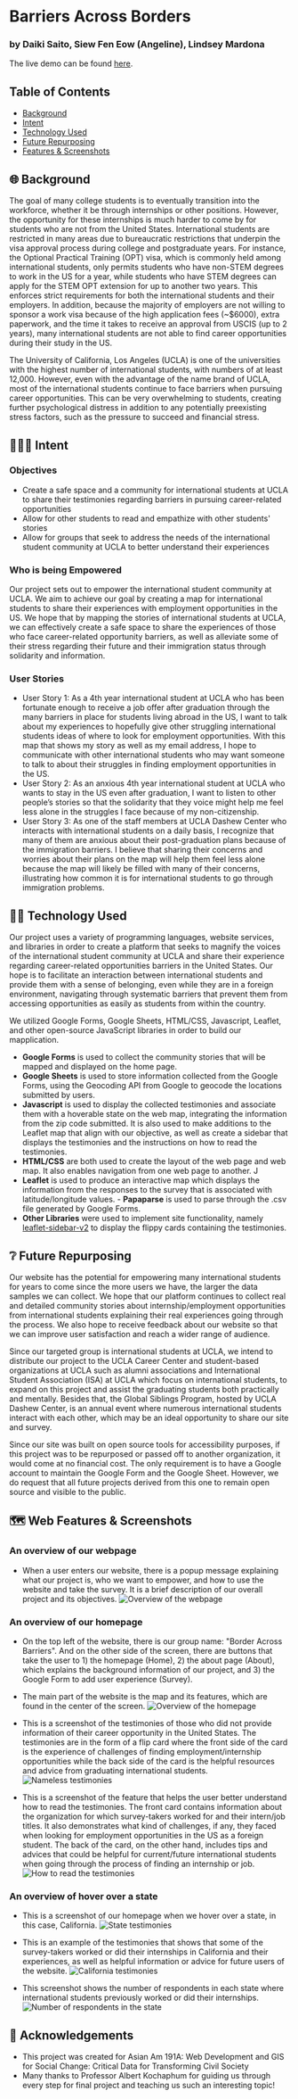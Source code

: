 # Barriers Across Borders
### by Daiki Saito, Siew Fen Eow (Angeline), Lindsey Mardona
The live demo can be found [here](https://lindseymardona.github.io/group-8/final/index.html).

## Table of Contents ##
* [Background](#background)
* [Intent](#intent)
* [Technology Used](#technology)
* [Future Repurposing](#repurposed)
* [Features & Screenshots](#screenshots)

## 🌐 Background<a name="background"></a> ##

The goal of many college students is to eventually transition into the workforce, whether it be through internships or other positions. However, the opportunity for these internships is much harder to come by for students who are not from the United States. International students are restricted in many areas due to bureaucratic restrictions that underpin the visa approval process during college and postgraduate years. For instance, the Optional Practical Training (OPT) visa, which is commonly held among international students, only permits students who have non-STEM degrees to work in the US for a year, while students who have STEM degrees can apply for the STEM OPT extension for up to another two years. This enforces strict requirements for both the international students and their employers. In addition, because the majority of employers are not willing to sponsor a work visa because of the high application fees (~$6000), extra paperwork, and the time it takes to receive an approval from USCIS (up to 2 years), many international students are not able to find career opportunities during their study in the US.

The University of California, Los Angeles (UCLA) is one of the universities with the highest number of international students, with numbers of at least 12,000. However, even with the advantage of the name brand of UCLA, most of the international students continue to face barriers when pursuing career opportunities. This can be very overwhelming to students, creating further psychological distress in addition to any potentially preexisting stress factors, such as the pressure to succeed and financial stress.

## 🧑‍🤝‍🧑 Intent<a name="intent"></a> ##

### Objectives ###
- Create a safe space and a community for international students at UCLA to share their testimonies regarding barriers in pursuing career-related opportunities
- Allow for other students to read and empathize with other students' stories
- Allow for groups that seek to address the needs of the international student community at UCLA to better understand their experiences
 
### Who is being Empowered ###

Our project sets out to empower the international student community at UCLA. We aim to achieve our goal by creating a map for international students to share their experiences with employment opportunities in the US. We hope that by mapping the stories of international students at UCLA, we can effectively create a safe space to share the experiences of those who face career-related opportunity barriers, as well as alleviate some of their stress regarding their future and their immigration status through solidarity and information.

### User Stories ###

- User Story 1: As a 4th year international student at UCLA who has been fortunate enough to receive a job offer after graduation through the many barriers in place for students living abroad in the US, I want to talk about my experiences to hopefully give other struggling international students ideas of where to look for employment opportunities. With this map that shows my story as well as my email address, I hope to communicate with other international students who may want someone to talk to about their struggles in finding employment opportunities in the US.
- User Story 2: As an anxious 4th year international student at UCLA who wants to stay in the US even after graduation, I want to listen to other people’s stories so that the solidarity that they voice might help me feel less alone in the struggles I face because of my non-citizenship.
- User Story 3: As one of the staff members at UCLA Dashew Center who interacts with international students on a daily basis, I recognize that many of them are anxious about their post-graduation plans because of the immigration barriers. I believe that sharing their concerns and worries about their plans on the map will help them feel less alone because the map will likely be filled with many of their concerns, illustrating how common it is for international students to go through immigration problems.



## 🧑‍💻 Technology Used<a name="technology"></a> ##

Our project uses a variety of programming languages, website services, and libraries in order to create a platform that seeks to magnify the voices of the international student community at UCLA and share their experience regarding career-related opportunities barriers in the United States. Our hope is to facilitate an interaction between international students and provide them with a sense of belonging, even while they are in a foreign environment, navigating through systematic barriers that prevent them from accessing opportunities as easily as students from within the country.

We utilized Google Forms, Google Sheets, HTML/CSS, Javascript, Leaflet, and other open-source JavaScript libraries in order to build our mapplication.
- **Google Forms** is used to collect the community stories that will be mapped and displayed on the home page. 
- **Google Sheets** is used to store information collected from the Google Forms, using the Geocoding API from Google to geocode the locations submitted by users. 
- **Javascript** is used to display the collected testimonies and associate them with a hoverable state on the web map, integrating the information from the zip code submitted. It is also used to make additions to the Leaflet map that align with our objective, as well as create a sidebar that displays the testimonies and the instructions on how to read the testimonies.
- **HTML/CSS** are both used to create the layout of the web page and web map. It also enables navigation from one web page to another. J
- **Leaflet** is used to produce an interactive map which displays the information from the responses to the survey that is associated with latitude/longitude values. - **Papaparse** is used to parse through the .csv file generated by Google Forms.
- **Other Libraries** were used to implement site functionality, namely [leaflet-sidebar-v2](https://github.com/noerw/leaflet-sidebar-v2) to display the flippy cards containing the testimonies.

## ❔ Future Repurposing <a name="repurposed"></a> ##

Our website has the potential for empowering many international students for years to come since the more users we have, the larger the data samples we can collect. We hope that our platform continues to collect real and detailed community stories about internship/employment opportunities from international students explaining their real experiences going through the process. We also hope to receive feedback about our website so that we can improve user satisfaction and reach a wider range of audience.
 
Since our targeted group is international students at UCLA, we intend to distribute our project to the UCLA Career Center and student-based organizations at UCLA such as alumni associations and International Student Association (ISA) at UCLA which focus on international students, to expand on this project and assist the graduating students both practically and mentally. Besides that, the Global Siblings Program, hosted by UCLA Dashew Center, is an annual event where numerous international students interact with each other, which may be an ideal opportunity to share our site and survey.

Since our site was built on open source tools for accessibility purposes, if this project was to be repurposed or passed off to another organization, it would come at no financial cost. The only requirement is to have a Google account to maintain the Google Form and the Google Sheet. However, we do request that all future projects derived from this one to remain open source and visible to the public.

## 🗺️ Web Features & Screenshots<a name="screenshots"></a> ##

### An overview of our webpage
- ​​When a user enters our website, there is a popup message explaining what our project is, who we want to empower, and how to use the website and take the survey. It is a brief description of our overall project and its objectives.
![Overview of the webpage](./final/overview.png)

### An overview of our homepage
- On the top left of the website, there is our group name: "Border Across Barriers". And on the other side of the screen, there are buttons that take the user to 1) the homepage (Home), 2) the about page (About), which explains the background information of our project, and 3) the Google Form to add user experience (Survey). 
- The main part of the website is the map and its features, which are found in the center of the screen.
![Overview of the homepage](./final/homepage.png)

- This is a screenshot of the testimonies of those who did not provide information of their career opportunity in the United States. The testimonies are in the form of a flip card where the front side of the card is the experience of challenges of finding employment/internship opportunities while the back side of the card is the helpful resources and advice from graduating international students.
![Nameless testimonies](./final/nameless_testimonies.png)

- This is a screenshot of the feature that helps the user better understand how to read the testimonies. The front card contains information about the organization for which survey-takers worked for and their intern/job titles. It also demonstrates what kind of challenges, if any, they faced when looking for employment opportunities in the US as a foreign student. The back of the card, on the other hand, includes tips and advices that could be helpful for current/future international students when going through the process of finding an internship or job. 
![How to read the testimonies](./final/guideline_testimonials.png)

### An overview of hover over a state
- This is a screenshot of our homepage when we hover over a state, in this case, California.
![State testimonies](./final/actual_testimonials.png)

- This is an example of the testimonies that shows that some of the survey-takers worked or did their internships in California and their experiences, as well as helpful information or advice for future users of the website. 
![California testimonies](./final/california_testimonials.png)

- This screenshot shows the number of respondents in each state where international students previously worked or did their internships.
![Number of respondents in the state](./final/number_respondents.png)

## 👥 Acknowledgements
* This project was created for Asian Am 191A: Web Development and GIS for Social Change: Critical Data for Transforming Civil Society
* Many thanks to Professor Albert Kochaphum for guiding us through every step for final project and teaching us such an interesting topic!
